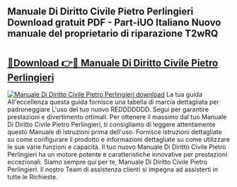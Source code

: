 ## Manuale Di Diritto Civile Pietro Perlingieri Download gratuit PDF - Part-iUO Italiano Nuovo manuale del proprietario di riparazione T2wRQ

# <h2><a href="http://dfcfnb.blite.top/?on=Manuale+Di+Diritto+Civile+Pietro+Perlingieri">🔗Download 👉🔴 Manuale Di Diritto Civile Pietro Perlingieri</a></h2>

[![Manuale Di Diritto Civile Pietro Perlingieri download](https://i.imgur.com/lujVjoI.png)](http://dfcfnb.blite.top/?on=Manuale+Di+Diritto+Civile+Pietro+Perlingieri)
La tua guida All'eccellenza questa guida fornisce una tabella di marcia dettagliata per padroneggiare L'uso del tuo nuovo REDDDDDDD. Segui per garantire prestazioni e divertimento ottimali. Per ottenere il massimo dal tuo Manuale Di Diritto Civile Pietro Perlingieri, ti consigliamo di leggere attentamente questo Manuale di istruzioni prima dell'uso. Fornisce istruzioni dettagliate su come configurare il prodotto e informazioni dettagliate su come utilizzare le sue varie funzioni e capacità. Il tuo nuovo Manuale Di Diritto Civile Pietro Perlingieri ha un motore potente e caratteristiche innovative per prestazioni eccezionali. Siamo sempre qui per te, Manuale Di Diritto Civile Pietro Perlingieri. Il nostro Team di assistenza clienti si impegna ad assisterti in tutte le Richieste.
